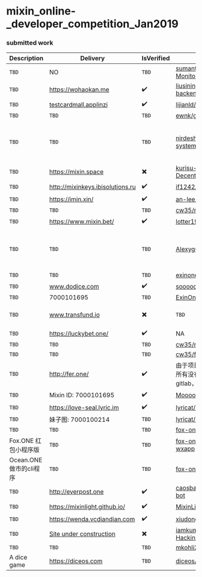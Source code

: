 # mixin_online-_developer_competition_Jan2019

### submitted work


| Description | Delivery  | IsVerified | GithubAddress | CodeIsVerified |
|--|--|--|--|--
| `TBD`| NO | `TBD` |[sumanthwhy/smart-Energy-Monitoring](https://github.com/sumanthwhy/smart-Energy-Monitoring)| `TBD` |
| `TBD`| https://wohaokan.me | :heavy_check_mark: | [liusining/wohaokan.me-backend](https://github.com/liusining/wohaokan.me-backend)|`TBD`|
| `TBD`| [testcardmall.applinzi](https://testcardmall.applinzi.com)| :heavy_check_mark: | [lijianld/superCardMall](https://github.com/lijianld/superCardMall)|`TBD` |
| `TBD`| `TBD`| `TBD` | [ewnk/grouphelper](https://github.com/ewnk/grouphelper) |`TBD`|
| `TBD`| `TBD`| `TBD` | [nirdesh27/regionalTransport-system](https://github.com/nirdesh27/regionalTransport-system) |:heavy_multiplication_x: use EOS to create Application instead of Mixin |
| `TBD`| https://mixin.space| :heavy_multiplication_x: | [kurisu-public/Mixin-Decentralization-BBS](https://github.com/kurisu-public/Mixin-Decentralization-BBS)|`TBD` |
| `TBD`| http://mixinkeys.ibisolutions.ru| :heavy_check_mark: |[if1242/MixinKeys](https://github.com/if1242/MixinKeys) | `TBD`|
| `TBD`| https://imin.xin/| :heavy_check_mark: | [an-lee/iminxin](https://github.com/an-lee/iminxin) |`TBD` |
| `TBD`| `TBD`| `TBD` | [cw35/random-chat](https://github.com/cw35/random-chat)|`TBD` |
| `TBD`| https://www.mixin.bet/| :heavy_check_mark: | [lotter1988/lottery](https://github.com/lotter1988/lottery) |`TBD`|
| `TBD`| `TBD`| `TBD` | [Alexygui/Gobang](https://github.com/Alexygui/Gobang)| :heavy_multiplication_x: use ETH to create Application instead of Mixin|
| `TBD`| `TBD`| `TBD` | [exinone/exincore](https://github.com/exinone/exincore) |`TBD` |
| `TBD`| www.dodice.com| :heavy_check_mark: | [soooooooon/rock](https://github.com/soooooooon/rock) |`TBD`|
| `TBD`| 7000101695| `TBD` | [ExinOne/mixin-sdk-php](https://github.com/ExinOne/mixin-sdk-php) |`TBD`|
| `TBD`| www.transfund.io| :heavy_multiplication_x: | `TBD`|See the attachment below |
| `TBD`| https://luckybet.one/| :heavy_check_mark: | NA |`TBD` |
| `TBD`| `TBD`| `TBD` |[cw35/random-chat](https://github.com/cw35/random-chat) |`TBD` |
| `TBD`| `TBD`| `TBD` | [cw35/f1bank](https://github.com/cw35/f1bank) |`TBD`|
| `TBD`| http://fer.one/| :heavy_check_mark: | 由于项目属于应用类，是非开源所有没有设立GitHub，只有gitlab，不好意思 |`TBD`|
| `TBD`| Mixin ID: 7000101695| :heavy_check_mark: |[MooooonStar/ant](https://github.com/MooooonStar/ant) |`TBD`|
| `TBD`| https://love-seal.lyric.im| :heavy_check_mark: |[lyricat/love-seal]( https://github.com/lyricat/love-seal) |`TBD`|
| `TBD`| 妹子图: 7000100214| `TBD` | [lyricat/meizi-bot](https://github.com/lyricat/meizi-bot)|`TBD` |
| `TBD`| `TBD`| `TBD` | [fox-one/f1db](https://github.com/fox-one/f1db)|`TBD` |
| Fox.ONE 红包小程序版| `TBD` | `TBD` | [fox-one/foxone-luckycoin-wxapp](https://github.com/fox-one/foxone-luckycoin-wxapp/)|`TBD` |
| Ocean.ONE做市的cli程序| `TBD` | `TBD` | [fox-one/oobid](https://github.com/fox-one/oobid/)|`TBD` |
| `TBD`|  http://everpost.one| :heavy_check_mark: | [caosbad/ever-post-mixin-bot](https://github.com/caosbad/ever-post-mixin-bot) |`TBD` |
| `TBD`| https://mixinlight.github.io/| :heavy_check_mark: | [MixinLight/mixin-light-wallet](https://github.com/MixinLight/mixin-light-wallet) |`TBD`|
| `TBD`| https://wenda.vcdiandian.com| :heavy_check_mark: | [xiudongy/flarum](https://github.com/xiudongy/flarum) |`TBD`|
| `TBD`| [Site under construction](https://shubhamkarala.github.io/melexa-web/)| :heavy_multiplication_x: | [iamkumarji/MixinApp-Hackinators-](https://github.com/iamkumarji/MixinApp-Hackinators-) |?Where is alexa code|
| `TBD`| `TBD`| `TBD` | [mkohli21/BlockGrants](https://github.com/mkohli21/BlockGrants) |`TBD` |
| A dice game | https://diceos.com | `TBD` |[diceos/diceos-p](https://github.com/diceos/diceos-p)|`TBD` |
